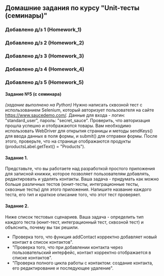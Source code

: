 ## Домашние задания по курсу "Unit-тесты (семинары)"

### Добавлено д/з 1 (Homework_1)

### Добавлено д/з 2 (Homework_2)

### Добавлено д/з 3 (Homework_3)

### Добавлено д/з 4 (Homework_4)

### Добавлено д/з 5 (Homework_5)

#### Задание №5 (c семинара)
_(задание выполнено на Python)_
Нужно написать сквозной тест с использованием Selenium, который авторизует пользователя на сайте https://www.saucedemo.com/.
Данные для входа - логин: "standard_user", пароль: "secret_sauce".
Проверить, что авторизация прошла успешно и отображаются товары.
Вам необходимо использовать WebDriver для открытия страницы и методы sendKeys() для ввода данных в поля формы, и submit() для отправки формы. После этого, проверьте, что на странице отображаются продукты (productsLabel.getText() = "Products").

#### Задание 1. 
Представьте, что вы работаете над разработкой простого приложения для записной книжки, которое позволяет пользователям добавлять, редактировать и удалять контакты.
Ваша задача - придумать как можно больше различных тестов (юнит-тесты, интеграционные тесты, сквозные тесты) для этого приложения. Напишите название каждого теста, его тип и краткое описание того, что этот тест проверяет.

#### Задание 2. 
Ниже список тестовых сценариев. Ваша задача - определить тип каждого теста (юнит-тест, интеграционный тест, сквозной тест) и объяснить, почему вы так решили.
* Проверка того, что функция addContact корректно добавляет новый контакт в список контактов".
* "Проверка того, что при добавлении контакта через пользовательский интерфейс, контакт корректно отображается в списке контактов".
* "Проверка полного цикла работы с контактом: создание контакта, его редактирование и последующее удаление".

